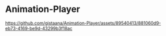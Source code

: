 # Animation-Player



https://github.com/gistaana/Animation-Player/assets/89540413/881060d9-eb73-4169-be9d-43299b3f18ac


